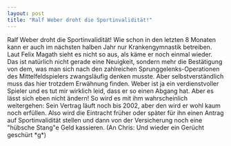 ```yaml
---
layout: post
title: "Ralf Weber droht die Sportinvalidität!"
---
```


Ralf Weber droht die Sportinvalidität! Wie schon in den letzten 8 Monaten kann er auch im nächsten halben Jahr nur Krankengymnastik betreiben. Laut Felix Magath sieht es nicht so aus, als käme er noch einmal wieder. Das ist natürlich nicht gerade eine Neuigkeit, sondern mehr die Bestätigung von dem, was man sich nach den zahlreichen Sprunggelenks-Operationen des Mittelfeldspielers zwangsläufig denken musste. Aber selbstverständlich muss das hier trotzdem Erwähnung finden. Weber ist ja ein verdienstvoller Spieler und es tut mir wirklich leid, dass er so einen Abgang hat. Aber es lässt sich eben nicht ändern! So wird es mit ihm wahrscheinlich weitergehen: Sein Vertrag läuft noch bis 2002, aber den wird er wohl kaum noch erfüllen. Also wird die Eintracht früher oder später für ihn einen Antrag auf Sportinvalidität stellen und dann von der Versicherung noch eine "hübsche Stang"e Geld kassieren. (An Chris: Und wieder ein Gerücht geschürt \*g\*)
